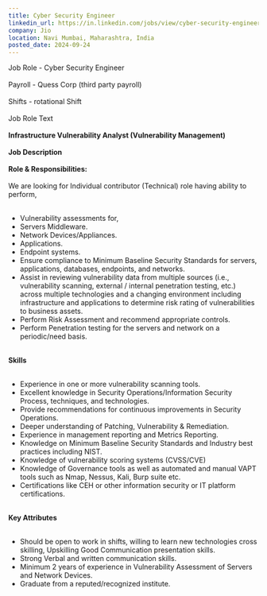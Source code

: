 ```yaml
---
title: Cyber Security Engineer
linkedin_url: https://in.linkedin.com/jobs/view/cyber-security-engineer-at-jio-4032548129?position=27&pageNum=0&refId=gyOlaF9%2FJnTE0BcftTJH5g%3D%3D&trackingId=7vnFPQifxzwUVyrnUHlMxA%3D%3D
company: Jio
location: Navi Mumbai, Maharashtra, India
posted_date: 2024-09-24
---
```


<div class="description__text description__text--rich">
<section class="show-more-less-html" data-max-lines="5">
<div class="show-more-less-html__markup show-more-less-html__markup--clamp-after-5 relative overflow-hidden">
          Job Role - Cyber Security Engineer<br/><br/>Payroll - Quess Corp (third party payroll)<br/><br/>Shifts - rotational Shift<br/><br/>Job Role Text<br/><br/><strong>Infrastructure Vulnerability Analyst (Vulnerability Management) <br/><br/></strong><strong>Job Description<br/><br/></strong><strong>Role &amp; Responsibilities:<br/><br/></strong>We are looking for Individual contributor (Technical) role having ability to perform,<br/><br/><ul><li>Vulnerability assessments for,</li><li>Servers Middleware.</li><li>Network Devices/Appliances.</li><li>Applications.</li><li>Endpoint systems.</li><li>Ensure compliance to Minimum Baseline Security Standards for servers, applications, databases, endpoints, and networks.</li><li>Assist in reviewing vulnerability data from multiple sources (i.e., vulnerability scanning, external / internal penetration testing, etc.) across multiple technologies and a changing environment including infrastructure and applications to determine risk rating of vulnerabilities to business assets.</li><li>Perform Risk Assessment and recommend appropriate controls.</li><li>Perform Penetration testing for the servers and network on a periodic/need basis.<br/><br/></li></ul><strong>Skills<br/><br/></strong><ul><li>Experience in one or more vulnerability scanning tools.</li><li>Excellent knowledge in Security Operations/Information Security Process, techniques, and technologies. </li><li>Provide recommendations for continuous improvements in Security Operations.</li><li>Deeper understanding of Patching, Vulnerability &amp; Remediation.</li><li>Experience in management reporting and Metrics Reporting.</li><li>Knowledge on Minimum Baseline Security Standards and Industry best practices including NIST.</li><li>Knowledge of vulnerability scoring systems (CVSS/CVE)</li><li>Knowledge of Governance tools as well as automated and manual VAPT tools such as Nmap, Nessus, Kali, Burp suite etc.</li><li>Certifications like CEH or other information security or IT platform certifications.<br/><br/></li></ul><strong>Key Attributes<br/><br/></strong><ul><li>Should be open to work in shifts, willing to learn new technologies cross skilling, Upskilling Good Communication presentation skills.</li><li>Strong Verbal and written communication skills.</li><li>Minimum 2 years of experience in Vulnerability Assessment of Servers and Network Devices.</li><li>Graduate from a reputed/recognized institute.</li></ul>
</div>


<!-- --> </section>
</div>